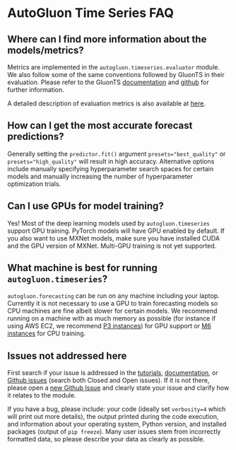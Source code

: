 # AutoGluon Time Series FAQ


## Where can I find more information about the models/metrics?

Metrics are implemented in the `autogluon.timeseries.evaluator` module. We also follow some of
the same conventions followed by GluonTS in their evaluation.
Please refer to
the GluonTS [documentation](https://ts.gluon.ai/stable/api/gluonts/gluonts.html) and
[github](https://github.com/awslabs/gluon-ts) for further information.

A detailed description of evaluation metrics is also available at
[here](https://docs.aws.amazon.com/forecast/latest/dg/metrics.html).

## How can I get the most accurate forecast predictions?

Generally setting the `predictor.fit()` argument `presets="best_quality"` or `presets="high_quality"` will result in high accuracy.
Alternative options include manually specifying hyperparameter search spaces for certain models and
manually increasing the number of hyperparameter optimization trials.


## Can I use GPUs for model training?

Yes! Most of the deep learning models used by `autogluon.timeseries` support GPU training.
PyTorch models will have GPU enabled by default. If you also want to use MXNet models, make sure you have installed CUDA and the GPU version of MXNet.
Multi-GPU training is not yet supported.


## What machine is best for running `autogluon.timeseries`?

`autogluon.forecasting` can be run on any machine including your laptop.
Currently it is not necessary to use a GPU to train forecasting models so CPU machines are fine
albeit slower for certain models. We recommend running on a machine with as much memory as possible
(for instance if using AWS EC2, we recommend [P3 instances](https://aws.amazon.com/ec2/instance-types/p3/)) for GPU support 
or [M6 instances](https://aws.amazon.com/ec2/instance-types/m6i/) for CPU training.


## Issues not addressed here

First search if your issue is addressed in the [tutorials](index.md),
[documentation](../../api/autogluon.timeseries.TimeSeriesPredictor.rst), or [Github issues](https://github.com/autogluon/autogluon/issues)
(search both Closed and Open issues).
If it is not there, please open a [new Github Issue](https://github.com/autogluon/autogluon/issues/new) and
clearly state your issue and clarify how it relates to the module.

If you have a bug, please include: your code (ideally set `verbosity=4` which will print out more details), the
output printed during the code execution, and information about your operating system, Python version, and
installed packages (output of `pip freeze`).
Many user issues stem from incorrectly formatted data, so please describe your data as clearly as possible.
